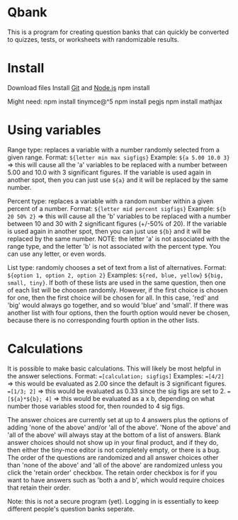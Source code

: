 # Qbank
 This is a program for creating question banks that can quickly be converted to quizzes, tests, or worksheets with randomizable results.

# Install
Download files
Install [Git](https://git-scm.com/download/win) and [Node.js](https://nodejs.org/en/download/current/)
npm install

Might need:
  npm install tinymce@^5
  npm install pegjs
  npm install mathjax

# Using variables
Range type: replaces a variable with a number randomly selected from a given range.
  Format: `${letter min max sigfigs}`
  Example: `${a 5.00 10.0 3}` => this will cause all the 'a' variables to be replaced with a number between 5.00 and 10.0 with 3 significant figures.  If the variable is used again in another spot, then you can just use `${a}` and it will be replaced by the same number. 
  
Percent type: replaces a variable with a random number within a given percent of a number.
  Format: `${letter mid percent sigfigs}`
  Example: `${b 20 50% 2}` => this will cause all the 'b' variables to be replaced with a number between 10 and 30 with 2 significant figures (+/-50% of 20).  If the   variable is used again in another spot, then you can just use `${b}` and it will be replaced by the same number.  NOTE: the letter 'a' is not associated with the range type, and the letter 'b' is not associated with the percent type.  You can use any letter, or even words.
  
List type: randomly chooses a set of text from a list of alternatives.
  Format: `${option 1, option 2, option 2}`
  Examples: `${red, blue, yellow}` `${big, small, tiny}`.  If both of these lists are used in the same question, then one of each list will be choosen randomly.  However, if the first choice is chosen for one, then the first choice will be chosen for all.  In this case, 'red' and 'big' would always go together, and so would 'blue' and 'small'.  If there was another list with four options, then the fourth option would never be chosen, because there is no corresponding fourth option in the other lists.
  
# Calculations
It is possible to make basic calculations.  This will likely be most helpful in the answer selections.
  Format: `=[calculation; sigfigs]`
  Examples: `=[4/2]` => this would be evaluated as 2.00 since the default is 3 significant figures.
            `=[1/3; 2]` => this would be evaluated as 0.33 since the sig figs are set to 2.
            `=[${a}*${b}; 4]` => this would be evaluated as a x b, depending on what number those variables stood for, then rounded to 4 sig figs.

The answer choices are currently set at up to 4 answers plus the options of adding 'none of the above' and/or 'all of the above'.  'None of the above' and 'all of the above' will always stay at the bottom of a list of answers.  Blank answer choices should not show up in your final product, and if they do, then either the tiny-mce editor is not completely empty, or there is a bug.  The order of the questions are randomized and all answer choices other than 'none of the above' and 'all of the above' are randomized unless you click the 'retain order' checkbox.  The retain order checkbox is for if you want to have answers such as 'both a and b', which would require choices that retain their order.

Note: this is not a secure program (yet).  Logging in is essentially to keep different people's question banks seperate.  
